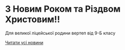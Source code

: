 # З Новим Роком та Різдвом Христовим!!

Для великої ліцейської родини вертеп від 9-Б класу

[Читати усі новини](/news)

